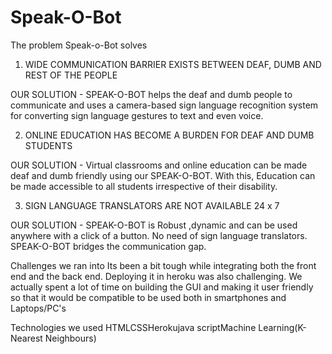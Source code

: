 # Speak-O-Bot
The problem Speak-o-Bot solves
1) WIDE COMMUNICATION BARRIER EXISTS BETWEEN DEAF, DUMB AND REST OF THE PEOPLE

OUR SOLUTION - SPEAK-O-BOT helps the deaf and dumb people to communicate and uses a camera-based sign language recognition system for converting sign language gestures to text and even voice.

2) ONLINE EDUCATION HAS BECOME A BURDEN FOR DEAF AND DUMB STUDENTS

OUR SOLUTION - Virtual classrooms and online education can be made deaf and dumb friendly using our SPEAK-O-BOT. With this, Education can be made accessible to all students irrespective of their disability.

3) SIGN LANGUAGE TRANSLATORS ARE NOT AVAILABLE 24 x 7

OUR SOLUTION - SPEAK-O-BOT is Robust ,dynamic and can be used anywhere with a click of a button. No need of sign language translators. SPEAK-O-BOT bridges the communication gap.

Challenges we ran into
Its been a bit tough while integrating both the front end and the back end. Deploying it in heroku was also challenging. We actually spent a lot of time on building the GUI and making it user friendly so that it would be compatible to be used both in smartphones and Laptops/PC's

Technologies we used
HTMLCSSHerokujava scriptMachine Learning(K-Nearest Neighbours)
